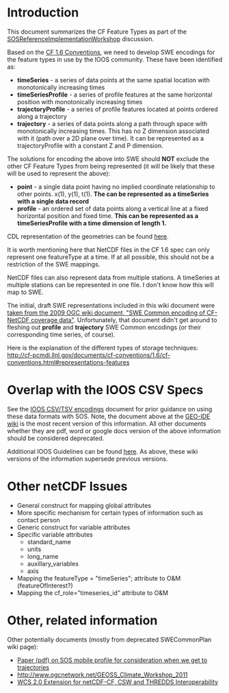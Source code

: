 

# Introduction #
This document summarizes the CF Feature Types as part of the [SOSReferenceImplementationWorkshop](SOSReferenceImplementationWorkshop.md) discussion.

Based on the [CF 1.6 Conventions](http://cf-pcmdi.llnl.gov/documents/cf-conventions/1.6/cf-conventions.html#idp6280704), we need to develop SWE encodings for the feature types in use by the IOOS community.  These have been identified as:

  * **timeSeries** - a series of data points at the same spatial location with monotonically increasing times
  * **timeSeriesProfile** - a series of profile features at the same horizontal position with monotonically increasing times
  * **trajectoryProfile** - a series of profile features located at points ordered along a trajectory
  * **trajectory** - a series of data points along a path through space with monotonically increasing times.  This has no Z dimension associated with it (path over a 2D plane over time).  It can be represented as a trajectoryProfile with a constant Z and P dimension.

The solutions for encoding the above into SWE should **NOT** exclude the other CF Feature Types from being represented (it will be likely that these will be used to represent the above):

  * **point** - a single data point having no implied coordinate relationship to other points.  x(1), y(1), t(1).  **The can be represented as a timeSeries with a single data record**
  * **profile** - an ordered set of data points along a vertical line at a fixed horizontal position and fixed time.  **This can be represented as a timeSeriesProfile with a time dimension of length 1.**


CDL representation of the geometries can be found [here](http://cf-pcmdi.llnl.gov/documents/cf-conventions/1.6/cf-conventions.html#appendix-examples-discrete-geometries).

It is worth mentioning here that NetCDF files in the CF 1.6 spec can only represent one featureType at a time.  If at all possible, this should not be a restriction of the SWE mappings.

NetCDF files can also represent data from multiple stations.  A timeSeries at multiple stations can be represented in one file.  I don't know how this will map to SWE.

The initial, draft SWE representations included in this wiki document were [taken from the 2009 OGC wiki document, "SWE Common encoding of CF-NetCDF coverage data"](http://external.opengis.org/twiki_public/NREwg/SWECommonNetCDFTutorial). Unfortunately, that document didn't get around to fleshing out **profile** and **trajectory** SWE Common encodings (or their corresponding time series, of course).

Here is the explanation of the different types of storage techniques: http://cf-pcmdi.llnl.gov/documents/cf-conventions/1.6/cf-conventions.html#representations-features

# Overlap with the IOOS CSV Specs #

See the [IOOS CSV/TSV encodings](https://geo-ide.noaa.gov/wiki/index.php?title=IOOS_Conventions_for_CSV_and_TSV_Encoding) document for prior guidance on using these data formats with SOS.  Note, the document above at the [GEO-IDE wiki](https://geo-ide.noaa.gov/wiki/index.php) is the most recent version of this information. All other documents whether they are pdf, word or google docs version of the above information should be considered deprecated.

Additional IOOS Guidelines can be found [here](https://geo-ide.noaa.gov/wiki/index.php?title=Category:IOOS_Guidelines).  As above, these wiki versions of the information supersede previous versions.

# Other netCDF Issues #

  * General construct for mapping global attributes
  * More specific mechanism for certain types of information such as contact person
  * Generic construct for variable attributes
  * Specific variable attributes
    * standard\_name
    * units
    * long\_name
    * auxillary\_variables
    * axis
  * Mapping the featureType = "timeSeries"; attribute to O&M (featureOfInterest?)
  * Mapping the cf\_role=”timeseries\_id” attribute to O&M

# Other, related information #

Other potentially documents (mostly from deprecated SWECommonPlan wiki page):

  * [Paper (pdf) on SOS mobile profile for consideration when we get to trajectories](https://wiki.52north.org/pub/Sensornet/SosMobileExtension/20080306_SOSmobile.pdf)
  * http://www.ogcnetwork.net/GEOSS_Climate_Workshop_2011
  * [WCS 2.0 Extension for netCDF-CF, CSW and THREDDS Interoperability](https://portal.opengeospatial.org/files/?artifact_id=46131)